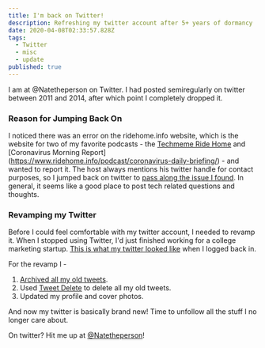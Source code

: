 ```yaml
---
title: I'm back on Twitter!
description: Refreshing my twitter account after 5+ years of dormancy
date: 2020-04-08T02:33:57.828Z
tags:
  - Twitter
  - misc
  - update
published: true
---
```

I am at @Natetheperson on Twitter. I had posted semiregularly on twitter between 2011 and 2014, after which point I completely dropped it. 

### Reason for Jumping Back On

I noticed there was an error on the ridehome.info website, which is the website for two of my favorite podcasts - the [Techmeme Ride Home](https://www.ridehome.info/podcast/techmeme-ride-home/) and [Coronavirus Morning Report] (https://www.ridehome.info/podcast/coronavirus-daily-briefing/) - and wanted to report it. The host always mentions his twitter handle for contact purposes, so I jumped back on twitter to [pass along the issue I found](https://twitter.com/Natetheperson/status/1251174080956399622?s=20). In general, it seems like a good place to post tech related questions and thoughts. 

### Revamping my Twitter

Before I could feel comfortable with my twitter account, I needed to revamp it. When I stopped using Twitter, I'd just finished working for a college marketing startup. [This is what my twitter looked like](
https://web.archive.org/web/20140919070636/https://twitter.com/Natetheperson) when I logged back in. 

For the revamp I - 
1. [Archived all my old tweets](https://help.twitter.com/en/managing-your-account/how-to-download-your-twitter-archive).
2. Used [Tweet Delete](https://tweetdelete.net) to delete all my old tweets.
3. Updated my profile and cover photos. 

And now my twitter is basically brand new! Time to unfollow all the stuff I no longer care about. 

On twitter? Hit me up at [@Natetheperson](https://twitter.com/Natetheperson)!


